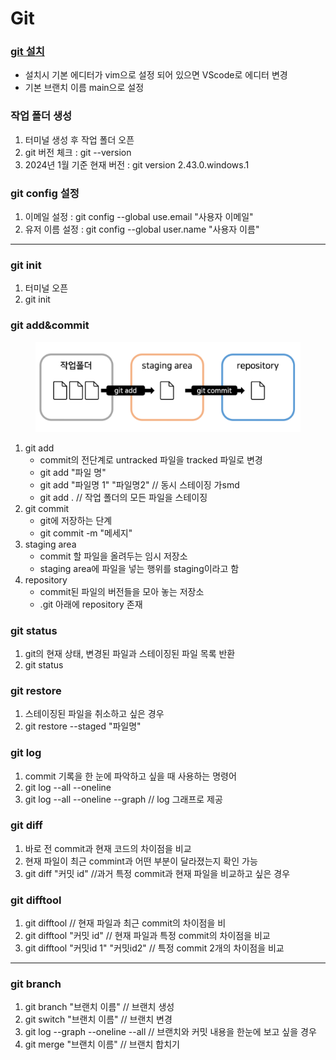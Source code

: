 # Git

### [git 설치](https://gitforwindows.org/)

* 설치시 기본 에디터가 vim으로 설정 되어 있으면 VScode로 에디터 변경
* 기본 브랜치 이름 main으로 설정

### 작업 폴더 생성

1. 터미널 생성 후 작업 폴더 오픈
2. git 버전 체크 : git --version
3. 2024년 1월 기준 현재 버전 : git version 2.43.0.windows.1

### git config 설정

1. 이메일 설정 : git config --global use.email "사용자 이메일"
2. 유저 이름 설정 : git config --global user.name "사용자 이름"

***

### git init

1. 터미널 오픈&#x20;
2. git init

### git add\&commit

<figure><img src="../../.gitbook/assets/GIT.png" alt=""><figcaption></figcaption></figure>

1. git add
   * commit의 전단계로 untracked 파일을 tracked 파일로 변경
   * git add "파일 명"
   * git add "파일명 1" "파일명2" // 동시 스테이징 가smd
   * git add . // 작업 폴더의 모든 파일을 스테이징
2. git commit&#x20;
   * git에 저장하는 단계
   * git commit -m "메세지"
3. staging area
   * commit 할 파일을 올려두는 임시 저장소
   * staging area에 파일을 넣는 행위를 staging이라고 함
4. repository&#x20;
   * commit된 파일의 버전들을 모아 놓는 저장소
   * .git 아래에 repository 존재

### git status

1. git의 현재 상태, 변경된 파일과 스테이징된 파일 목록 반환
2. git status

### git restore&#x20;

1. 스테이징된 파일을 취소하고 싶은 경우
2. git restore --staged "파일명"

### git log&#x20;

1. commit 기록을 한 눈에 파악하고 싶을 때 사용하는 명령어
2. git log --all --oneline
3. git log --all --oneline --graph // log 그래프로 제공

### git diff

1. 바로 전 commit과 현재 코드의 차이점을 비교&#x20;
2. 현재 파일이 최근 commint과 어떤 부분이 달라졌는지 확인 가능
3. git diff "커밋 id" //과거 특정 commit과 현재 파일을 비교하고 싶은 경우

### git difftool

1. git difftool // 현재 파일과 최근 commit의 차이점을 비
2. git difftool "커밋 id" // 현재 파일과 특정 commit의 차이점을 비교
3. git difftool "커밋id 1" "커밋id2" // 특정 commit 2개의 차이점을 비교

***

### git branch

1. git branch "브랜치 이름" // 브랜치 생성
2. git switch "브랜치 이름" // 브랜치 변경
3. git log --graph --oneline --all // 브랜치와 커밋 내용을 한눈에 보고 싶을 경우
4. git merge "브랜치 이름" // 브랜치 합치기





